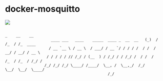 docker-mosquitto
================

![](http://dockeri.co/image/sanji/docker-mosquitto)

```
                                                                       _    __    __        
                     ____ ___   ____    _____  ____ _  __  __   (_)  / /_  / /_  ____ 
                    / __ `__ \ / __ \  / ___/ / __ `/ / / / /  / /  / __/ / __/ / __ \
                   / / / / / // /_/ / (__  ) / /_/ / / /_/ /  / /  / /_  / /_  / /_/ /
                  /_/ /_/ /_/ \____/ /____/  \__, /  \__,_/  /_/   \__/  \__/  \____/ 
                                               /_/                                    
```
